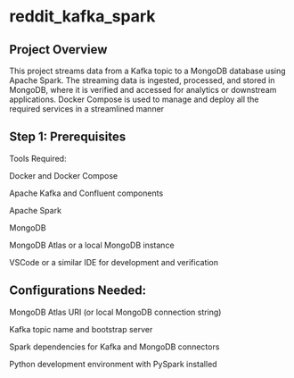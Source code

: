 # reddit_kafka_spark





## Project Overview

This project streams data from a Kafka topic to a MongoDB database using Apache Spark. The streaming data is ingested, processed, and stored in MongoDB, where it is verified and 
accessed for analytics or downstream applications. Docker Compose is used to manage and deploy all the required services in a streamlined manner

## Step 1: Prerequisites

Tools Required:

Docker and Docker Compose

Apache Kafka and Confluent components

Apache Spark

MongoDB

MongoDB Atlas or a local MongoDB instance

VSCode or a similar IDE for development and verification

## Configurations Needed:

MongoDB Atlas URI (or local MongoDB connection string)

Kafka topic name and bootstrap server

Spark dependencies for Kafka and MongoDB connectors

Python development environment with PySpark installed
